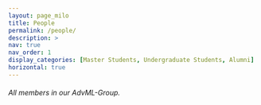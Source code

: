 ```yaml
---
layout: page_milo
title: People
permalink: /people/
description: >
nav: true
nav_order: 1
display_categories: [Master Students, Undergraduate Students, Alumni]
horizontal: true
---
```


<h6> All members in our AdvML-Group. </h6>
